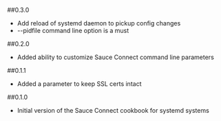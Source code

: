 ##0.3.0
* Add reload of systemd daemon to pickup config changes
* --pidfile command line option is a must

##0.2.0
* Added ability to customize Sauce Connect command line parameters

##0.1.1
* Added a parameter to keep SSL certs intact

##0.1.0
* Initial version of the Sauce Connect cookbook for systemd systems
